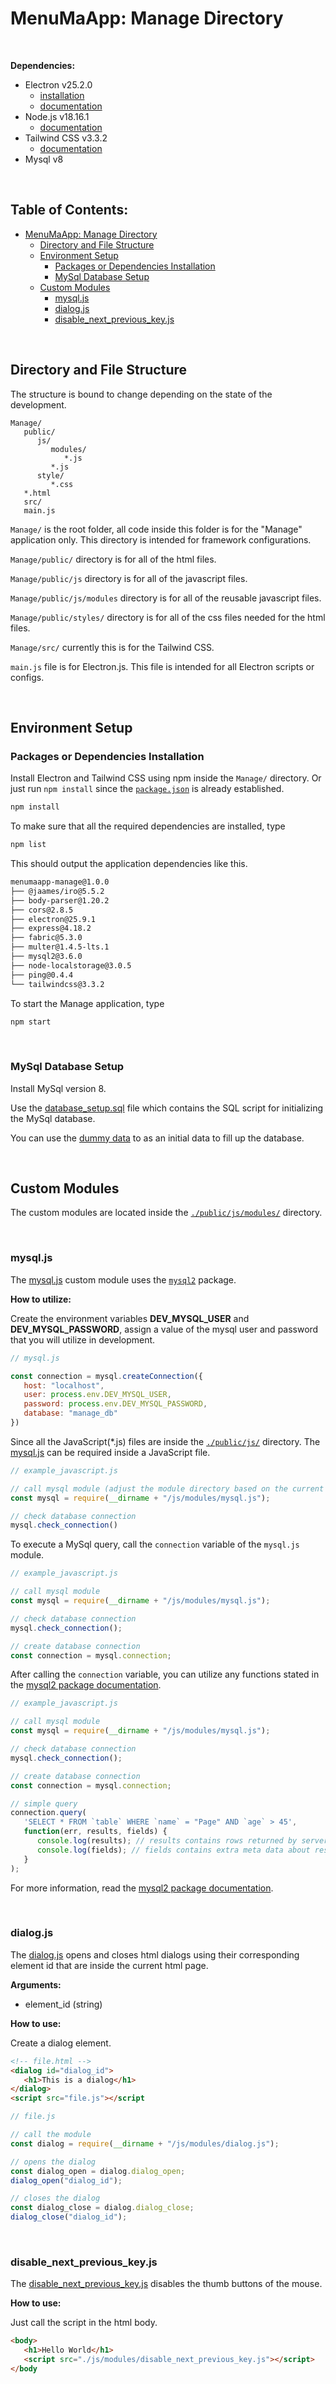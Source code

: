 # MenuMaApp: Manage Directory

<br>

**Dependencies:**

* Electron v25.2.0
   * [installation](https://releases.electronjs.org/release/v25.2.0)
   * [documentation](https://www.electronjs.org/docs/latest/)
* Node.js v18.16.1
   * [documentation](https://nodejs.org/dist/latest-v18.x/docs/api/documentation.html)
* Tailwind CSS v3.3.2
   * [documentation](https://tailwindcss.com/docs/installation)
* Mysql v8

<br>

<!--toc:start-->
## Table of Contents:
- [MenuMaApp: Manage Directory](#menumaapp-manage-directory)
  - [Directory and File Structure](#directory-and-file-structure)
  - [Environment Setup](#environment-setup)
    - [Packages or Dependencies Installation](#packages-or-dependencies-installation)
    - [MySql Database Setup](#mysql-database-setup)
  - [Custom Modules](#custom-modules)
    - [mysql.js](#mysqljs)
    - [dialog.js](#dialogjs)
    - [disable_next_previous_key.js](#disablenextpreviouskeyjs)
<!--toc:end-->

<br>

## Directory and File Structure

The structure is bound to change depending on the state of the development.

```
Manage/
   public/
      js/
         modules/
            *.js
         *.js
      style/
         *.css
   *.html
   src/
   main.js
```

```Manage/``` is the root folder, all code inside this folder is for the "Manage" application
only. This directory is intended for framework configurations.

```Manage/public/``` directory is for all of the html files.

```Manage/public/js``` directory is for all of the javascript files.

```Manage/public/js/modules``` directory is for all of the reusable javascript files.

```Manage/public/styles/``` directory is for all of the css files needed for the html
files.

```Manage/src/``` currently this is for the Tailwind CSS.

```main.js``` file is for Electron.js. This file is intended for all Electron scripts or
configs.

<br>

## Environment Setup

### Packages or Dependencies Installation

Install Electron and Tailwind CSS using npm inside the ```Manage/``` directory. Or just
run ```npm install``` since the [```package.json```](./package.json) is already established.
```bash
npm install
```

To make sure that all the required dependencies are installed, type
```bash
npm list
```

This should output the application dependencies like this.

```bash
menumaapp-manage@1.0.0
├── @jaames/iro@5.5.2
├── body-parser@1.20.2
├── cors@2.8.5
├── electron@25.9.1
├── express@4.18.2
├── fabric@5.3.0
├── multer@1.4.5-lts.1
├── mysql2@3.6.0
├── node-localstorage@3.0.5
├── ping@0.4.4
└── tailwindcss@3.3.2
```

To start the Manage application, type

```bash
npm start
```

<br>

### MySql Database Setup
Install MySql version 8.

Use the [database_setup.sql](./database_setup.sql) file which contains the SQL script for
initializing the MySql database.

You can use the [dummy data](./dummy_data.sql) to as an initial data to fill up the
database.

<br>

## Custom Modules

The custom modules are located inside the [```./public/js/modules/```](./public/js/modules/)
directory.

<br>

### mysql.js

The [mysql.js](./public/js/modules/mysql.js) custom module uses the
[```mysql2```](https://www.npmjs.com/package/mysql2) package.

**How to utilize:**

Create the environment variables **DEV_MYSQL_USER** and **DEV_MYSQL_PASSWORD**, assign a value of
the mysql user and password that you will utilize in development.


```javascript
// mysql.js

const connection = mysql.createConnection({
   host: "localhost",
   user: process.env.DEV_MYSQL_USER,
   password: process.env.DEV_MYSQL_PASSWORD,
   database: "manage_db"
})
```
Since all the JavaScript(*.js) files are inside the [```./public/js/```](./public/js/)
directory. The [mysql.js](./public/js/modules/mysql.js) can be required inside a JavaScript
file.

```javascript
// example_javascript.js

// call mysql module (adjust the module directory based on the current script directory)
const mysql = require(__dirname + "/js/modules/mysql.js");

// check database connection
mysql.check_connection()
```

To execute a MySql query, call the ```connection``` variable of the ```mysql.js``` module.

```javascript
// example_javascript.js

// call mysql module
const mysql = require(__dirname + "/js/modules/mysql.js");

// check database connection
mysql.check_connection();

// create database connection
const connection = mysql.connection;
```

After calling the ```connection``` variable, you can utilize any functions stated in the
[mysql2 package documentation](https://www.npmjs.com/package/mysql2?activeTab=readme).

```javascript
// example_javascript.js

// call mysql module
const mysql = require(__dirname + "/js/modules/mysql.js");

// check database connection
mysql.check_connection();

// create database connection
const connection = mysql.connection;

// simple query
connection.query(
   'SELECT * FROM `table` WHERE `name` = "Page" AND `age` > 45',
   function(err, results, fields) {
      console.log(results); // results contains rows returned by server
      console.log(fields); // fields contains extra meta data about results, if available
   }
);
```

For more information, read the [mysql2 package documentation](https://www.npmjs.com/package/mysql2?activeTab=readme).

<br>

### dialog.js

The [dialog.js](./public/js/modules/dialog.js) opens and closes html dialogs using their
corresponding element id that are inside the current html page.

**Arguments:**

* element_id (string)

**How to use:**

Create a dialog element.

```html
<!-- file.html -->
<dialog id="dialog_id">
   <h1>This is a dialog</h1>
</dialog>
<script src="file.js"></script
```

```javascript
// file.js

// call the module
const dialog = require(__dirname + "/js/modules/dialog.js");

// opens the dialog
const dialog_open = dialog.dialog_open;
dialog_open("dialog_id");

// closes the dialog
const dialog_close = dialog.dialog_close;
dialog_close("dialog_id");
```
<br>

### disable_next_previous_key.js

The [disable_next_previous_key.js](./public/js/modules/disable_next_previous_key.js) disables
the thumb buttons of the mouse.

**How to use:**

Just call the script in the html body.

```html
<body>
   <h1>Hello World</h1>
   <script src="./js/modules/disable_next_previous_key.js"></script>
</body
```
